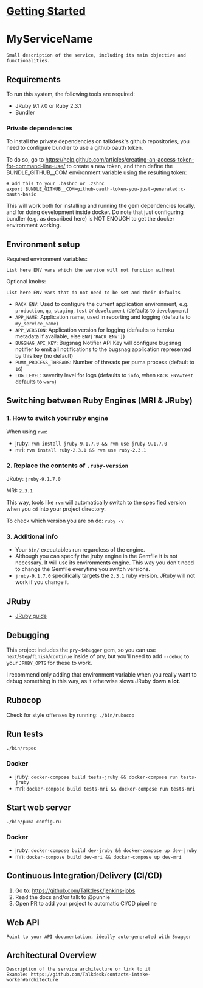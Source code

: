 # [Getting Started](docs/GettingStarted.md)

# MyServiceName

`Small description of the service, including its main objective and functionalities.`

## Requirements

To run this system, the following tools are required:

* JRuby 9.1.7.0 or Ruby 2.3.1
* Bundler

### Private dependencies

To install the private dependencies on talkdesk's github repositories, you need to configure bundler to use a github oauth token.

To do so, go to https://help.github.com/articles/creating-an-access-token-for-command-line-use/ to create a new token, and then define the BUNDLE_GITHUB__COM environment variable using the resulting token:

```
# add this to your .bashrc or .zshrc
export BUNDLE_GITHUB__COM=github-oauth-token-you-just-generated:x-oauth-basic
```

This will work both for installing and running the gem dependencies locally, and for doing development inside docker. Do note that just configuring bundler (e.g. as described here) is NOT ENOUGH to get the docker environment working.

## Environment setup

Required environment variables:

`List here ENV vars which the service will not function without`

Optional knobs:

`List here ENV vars that do not need to be set and their defaults`

* `RACK_ENV`: Used to configure the current application environment, e.g. `production`, `qa`, `staging`, `test` or `development` (defaults to `development`)
* `APP_NAME`: Application name, used in reporting and logging (defaults to `my_service_name`)
* `APP_VERSION`: Application version for logging (defaults to heroku metadata if available, else `ENV['RACK_ENV']`)
* `BUGSNAG_API_KEY`: Bugsnag Notifier API Key will configure bugsnag notifier to emit all notifications to the bugsnag application represented by this key (no default)
* `PUMA_PROCESS_THREADS`: Number of threads per puma process (default to `16`)
* `LOG_LEVEL`: severity level for logs (defaults to `info`, when `RACK_ENV`=`test` defaults to `warn`)

## Switching between Ruby Engines (MRI & JRuby)

### 1. How to switch your ruby engine

When using `rvm`:
* jruby: `rvm install jruby-9.1.7.0 && rvm use jruby-9.1.7.0`
* mri: `rvm install ruby-2.3.1 && rvm use ruby-2.3.1`

### 2. Replace the contents of `.ruby-version`

JRuby: `jruby-9.1.7.0`

MRI: `2.3.1`

This way, tools like `rvm` will automatically switch to the specified version when you `cd` into your project directory.

To check which version you are on do: `ruby -v`

### 3. Additional info

* Your `bin/` executables run regardless of the engine.
* Although you can specify the jruby engine in the Gemfile it is not necessary. It will use its environments engine. This way you don't need to change the Gemfile everytime you switch versions.
* `jruby-9.1.7.0` specifically targets the `2.3.1` ruby version. JRuby will not work if you change it.

## JRuby

* [JRuby guide](docs/JRUBY.md)

## Debugging

This project includes the `pry-debugger` gem, so you can use `next`/`step`/`finish`/`continue` inside of pry, but you'll need to add `--debug` to your `JRUBY_OPTS` for these to work.

I recommend only adding that environment variable when you really want to debug something in this way, as it otherwise slows JRuby down **a lot**.

## Rubocop

Check for style offenses by running: `./bin/rubocop`

## Run tests

`./bin/rspec`

### Docker

* jruby: `docker-compose build tests-jruby && docker-compose run tests-jruby`
* mri: `docker-compose build tests-mri && docker-compose run tests-mri`

## Start web server

`./bin/puma config.ru`

### Docker

* jruby: `docker-compose build dev-jruby && docker-compose up dev-jruby`
* mri: `docker-compose build dev-mri && docker-compose up dev-mri`

## Continuous Integration/Delivery (CI/CD)

1. Go to: https://github.com/Talkdesk/jenkins-jobs
2. Read the docs and/or talk to @punnie
3. Open PR to add your project to automatic CI/CD pipeline

## Web API

`Point to your API documentation, ideally auto-generated with Swagger`

## Architectural Overview

```
Description of the service architecture or link to it
Example: https://github.com/Talkdesk/contacts-intake-worker#architecture
```
